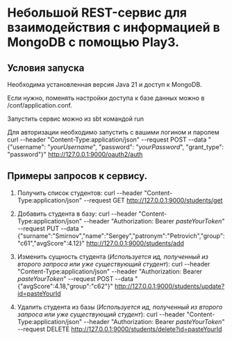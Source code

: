 # Небольшой REST-сервис для взаимодействия с информацией в MongoDB с помощью Play3.

## Условия запуска
Необходима установленная версия Java 21 и доступ к MongoDB.

Если нужно, поменять настройки доступа к базе данных можно в /conf/application.conf.

Запустить сервис можно из sbt командой run

Для авторизации необходимо запустить с вашими логином и паролем
curl --header "Content-Type:application/json" --request POST --data "{\"username\": \"*yourUsername*\", \"password\": \"*yourPassword*\", \"grant_type\": \"password\"}" http://127.0.0.1:9000/oauth2/auth

## Примеры запросов к сервису.

1) Получить список студентов:
curl --header "Content-Type:application/json" --request GET http://127.0.0.1:9000/students/get

2) Добавить студента в базу:
curl --header "Content-Type:application/json" --header "Authorization: Bearer *pasteYourToken*" --request PUT --data "{\"surname\":\"Smirnov\",\"name\":\"Sergey\",\"patronym\":\"Petrovich\",\"group\":\"c61\",\"avgScore\":4.12}" http://127.0.0.1:9000/students/add

3) Изменить сущность студента (*Используется ид, полученный из второго запроса или уже существующий студент*):
curl --header "Content-Type:application/json" --header "Authorization: Bearer *pasteYourToken*" --request POST --data "{\"avgScore\":4.18,\"group\":\"c62\"}" http://127.0.0.1:9000/students/update?id=pasteYourId

4) Удалить студента из базы (*Используется ид, полученный из второго запроса или уже существующий студент*):
curl --header "Content-Type:application/json" --header "Authorization: Bearer *pasteYourToken*" --request DELETE http://127.0.0.1:9000/students/delete?id=pasteYourId